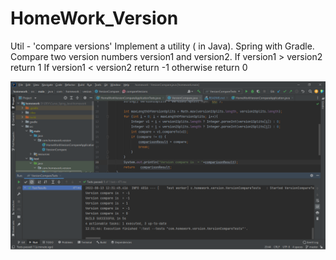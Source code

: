 # HomeWork_Version

Util - 'compare versions'
Implement a utility ( in Java). Spring with Gradle.
Compare two version numbers version1 and version2.
If version1 > version2 return 1
If version1 < version2 return -1
otherwise return 0

![Screenshot](screenshots/HomeWork_Version.png)
